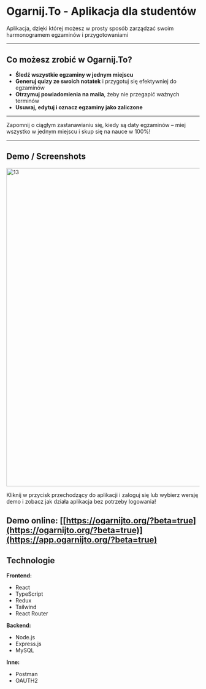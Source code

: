 # Ogarnij.To - Aplikacja dla studentów

Aplikacja, dzięki której możesz w prosty sposób zarządzać swoim harmonogramem egzaminów i przygotowaniami

---

## Co możesz zrobić w Ogarnij.To?

-  **Śledź wszystkie egzaminy w jednym miejscu**  
-  **Generuj quizy ze swoich notatek** i przygotuj się efektywniej do egzaminów  
-  **Otrzymuj powiadomienia na maila**, żeby nie przegapić ważnych terminów  
-  **Usuwaj, edytuj i oznacz egzaminy jako zaliczone**

---

Zapomnij o ciągłym zastanawianiu się, kiedy są daty egzaminów – miej wszystko w jednym miejscu i skup się na nauce w 100%!

---

## Demo / Screenshots

<img width="1238" height="830" alt="13" src="https://github.com/user-attachments/assets/37b0a4d0-5bfc-4262-9d69-4003506431b8" />


Kliknij w przycisk przechodzący do aplikacji i zaloguj się lub wybierz wersję demo i zobacz jak działa aplikacja bez potrzeby logowania!


Demo online: [[https://ogarnijto.org/?beta=true](https://ogarnijto.org/?beta=true)](https://app.ogarnijto.org/?beta=true)
---

## Technologie

**Frontend:**  
- React  
- TypeScript  
- Redux  
- Tailwind
- React Router

**Backend:**  
- Node.js  
- Express.js  
- MySQL  

**Inne:**  
- Postman 
- OAUTH2
